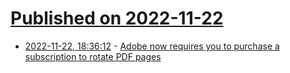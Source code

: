 # [Published on 2022-11-22](index.md)

* [2022-11-22, 18:36:12](https://news.ycombinator.com/item?id=33709255) - [Adobe now requires you to purchase a subscription to rotate PDF pages](https://merveilles.town/@vladh/109388897488336869)
